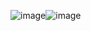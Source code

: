 ![image](https://github.com/user-attachments/assets/a3c11878-0387-4041-8e4b-540c7e7845c0)![image](https://github.com/user-attachments/assets/e62e67cc-a4fa-414e-89f2-1a6c21038af6)

